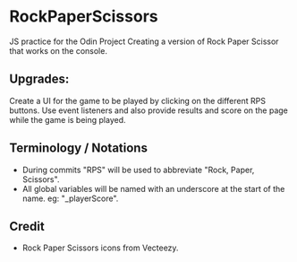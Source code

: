 # RockPaperScissors
JS practice for the Odin Project
Creating a version of Rock Paper Scissor that works on the console.

## Upgrades:
Create a UI for the game to be played by clicking on the different RPS buttons.
Use event listeners and also provide results and score on the page while the game is being played.

## Terminology / Notations
* During commits "RPS" will be used to abbreviate "Rock, Paper, Scissors".
* All global variables will be named with an underscore at the start of the name. eg: "_playerScore".

## Credit
* Rock Paper Scissors icons from Vecteezy.